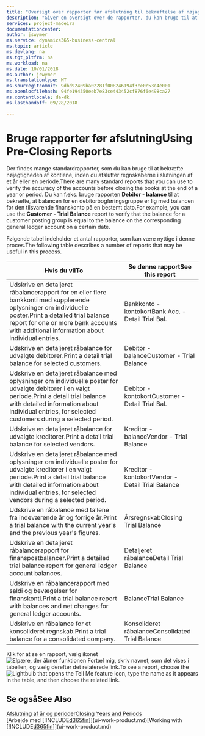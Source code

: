 ```yaml
---
title: "Oversigt over rapporter før afslutning til bekræftelse af nøjagtigheden af konti | Microsoft Docs"
description: "Giver en oversigt over de rapporter, du kan bruge til at bekræfte nøjagtigheden af konti, inden du afslutter regnskaberne i slutningen af et år eller en periode."
services: project-madeira
documentationcenter: 
author: jswymer
ms.service: dynamics365-business-central
ms.topic: article
ms.devlang: na
ms.tgt_pltfrm: na
ms.workload: na
ms.date: 10/01/2018
ms.author: jswymer
ms.translationtype: HT
ms.sourcegitcommit: 9dbd92409ba02281f008246194f3ce0c53e4e001
ms.openlocfilehash: 94fe194350eeb7e83ce443452cf876f6e498ca27
ms.contentlocale: da-dk
ms.lasthandoff: 09/28/2018

---
```

# <a name="using-pre-closing-reports"></a><span data-ttu-id="204d1-103">Bruge rapporter før afslutning</span><span class="sxs-lookup"><span data-stu-id="204d1-103">Using Pre-Closing Reports</span></span>
<span data-ttu-id="204d1-104">Der findes mange standardrapporter, som du kan bruge til at bekræfte nøjagtigheden af kontiene, inden du afslutter regnskaberne i slutningen af et år eller en periode.</span><span class="sxs-lookup"><span data-stu-id="204d1-104">There are many standard reports that you can use to verify the accuracy of the accounts before closing the books at the end of a year or period.</span></span> <span data-ttu-id="204d1-105">Du kan f.eks. bruge rapporten **Debitor - balance** til at bekræfte, at balancen for en debitorbogføringsgruppe er lig med balancen for den tilsvarende finanskonto på en bestemt dato.</span><span class="sxs-lookup"><span data-stu-id="204d1-105">For example, you can use the **Customer - Trial Balance** report to verify that the balance for a customer posting group is equal to the balance on the corresponding general ledger account on a certain date.</span></span>

<span data-ttu-id="204d1-106">Følgende tabel indeholder et antal rapporter, som kan være nyttige i denne proces.</span><span class="sxs-lookup"><span data-stu-id="204d1-106">The following table describes a number of reports that may be useful in this process.</span></span>

| <span data-ttu-id="204d1-107">Hvis du vil</span><span class="sxs-lookup"><span data-stu-id="204d1-107">To</span></span> | <span data-ttu-id="204d1-108">Se denne rapport</span><span class="sxs-lookup"><span data-stu-id="204d1-108">See this report</span></span> |
| --- | --- |
| <span data-ttu-id="204d1-109">Udskrive en detaljeret råbalancerapport for en eller flere bankkonti med supplerende oplysninger om individuelle poster.</span><span class="sxs-lookup"><span data-stu-id="204d1-109">Print a detailed trial balance report for one or more bank accounts with additional information about individual entries.</span></span> |<span data-ttu-id="204d1-110">Bankkonto - kontokort</span><span class="sxs-lookup"><span data-stu-id="204d1-110">Bank Acc. - Detail Trial Bal.</span></span> |
| <span data-ttu-id="204d1-111">Udskrive en detaljeret råbalance for udvalgte debitorer.</span><span class="sxs-lookup"><span data-stu-id="204d1-111">Print a detail trial balance for selected customers.</span></span> |<span data-ttu-id="204d1-112">Debitor - balance</span><span class="sxs-lookup"><span data-stu-id="204d1-112">Customer - Trial Balance</span></span> |
| <span data-ttu-id="204d1-113">Udskrive en detaljeret råbalance med oplysninger om individuelle poster for udvalgte debitorer i en valgt periode.</span><span class="sxs-lookup"><span data-stu-id="204d1-113">Print a detail trial balance with detailed information about individual entries, for selected customers during a selected period.</span></span> |<span data-ttu-id="204d1-114">Debitor - kontokort</span><span class="sxs-lookup"><span data-stu-id="204d1-114">Customer - Detail Trial Bal.</span></span> |
| <span data-ttu-id="204d1-115">Udskrive en detaljeret råbalance for udvalgte kreditorer.</span><span class="sxs-lookup"><span data-stu-id="204d1-115">Print a detail trial balance for selected vendors.</span></span> |<span data-ttu-id="204d1-116">Kreditor - balance</span><span class="sxs-lookup"><span data-stu-id="204d1-116">Vendor - Trial Balance</span></span> |
| <span data-ttu-id="204d1-117">Udskrive en detaljeret råbalance med oplysninger om individuelle poster for udvalgte kreditorer i en valgt periode.</span><span class="sxs-lookup"><span data-stu-id="204d1-117">Print a detail trial balance with detailed information about individual entries, for selected vendors during a selected period.</span></span> |<span data-ttu-id="204d1-118">Kreditor - kontokort</span><span class="sxs-lookup"><span data-stu-id="204d1-118">Vendor - Detail Trial Balance</span></span> |
| <span data-ttu-id="204d1-119">Udskrive en råbalance med tallene fra indeværende år og forrige år.</span><span class="sxs-lookup"><span data-stu-id="204d1-119">Print a trial balance with the current year's and the previous year's figures.</span></span> |<span data-ttu-id="204d1-120">Årsregnskab</span><span class="sxs-lookup"><span data-stu-id="204d1-120">Closing Trial Balance</span></span> |
| <span data-ttu-id="204d1-121">Udskrive en detaljeret råbalancerapport for finanspostbalancer.</span><span class="sxs-lookup"><span data-stu-id="204d1-121">Print a detailed trial balance report for general ledger account balances.</span></span> |<span data-ttu-id="204d1-122">Detaljeret råbalance</span><span class="sxs-lookup"><span data-stu-id="204d1-122">Detail Trial Balance</span></span> |
| <span data-ttu-id="204d1-123">Udskrive en råbalancerapport med saldi og bevægelser for finanskonti.</span><span class="sxs-lookup"><span data-stu-id="204d1-123">Print a trial balance report with balances and net changes for general ledger accounts.</span></span> |<span data-ttu-id="204d1-124">Balance</span><span class="sxs-lookup"><span data-stu-id="204d1-124">Trial Balance</span></span> |
| <span data-ttu-id="204d1-125">Udskrive en råbalance for et konsolideret regnskab.</span><span class="sxs-lookup"><span data-stu-id="204d1-125">Print a trial balance for a consolidated company.</span></span> |<span data-ttu-id="204d1-126">Konsolideret råbalance</span><span class="sxs-lookup"><span data-stu-id="204d1-126">Consolidated Trial Balance</span></span> |

<span data-ttu-id="204d1-127">Klik for at se en rapport, vælg ikonet ![Elpære, der åbner funktionen Fortæl mig](media/ui-search/search_small.png "Fortæl mig, hvad du vil foretage dig"), skriv navnet, som det vises i tabellen, og vælg derefter det relaterede link.</span><span class="sxs-lookup"><span data-stu-id="204d1-127">To see a report, choose the ![Lightbulb that opens the Tell Me feature](media/ui-search/search_small.png "Tell me what you want to do") icon, type the name as it appears in the table, and then choose the related link.</span></span>

## <a name="see-also"></a><span data-ttu-id="204d1-128">Se også</span><span class="sxs-lookup"><span data-stu-id="204d1-128">See Also</span></span>
[<span data-ttu-id="204d1-129">Afslutning af år og perioder</span><span class="sxs-lookup"><span data-stu-id="204d1-129">Closing Years and Periods</span></span>](year-close-years-periods.md)  
<span data-ttu-id="204d1-130">[Arbejde med [!INCLUDE[d365fin](includes/d365fin_md.md)]](ui-work-product.md)</span><span class="sxs-lookup"><span data-stu-id="204d1-130">[Working with [!INCLUDE[d365fin](includes/d365fin_md.md)]](ui-work-product.md)</span></span>


